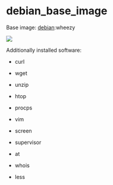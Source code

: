 # debian_base_image
Base image: [debian][1]:wheezy

[![](https://badge.imagelayers.io/visono/debian:latest.svg)](https://imagelayers.io/?images=visono/debian:latest 'Get your own badge on imagelayers.io')

Additionally installed software:

- curl
- wget
- unzip
- htop
- procps
- vim
- screen
- supervisor
- at
- whois
- less

  [1]: https://registry.hub.docker.com/_/debian/
